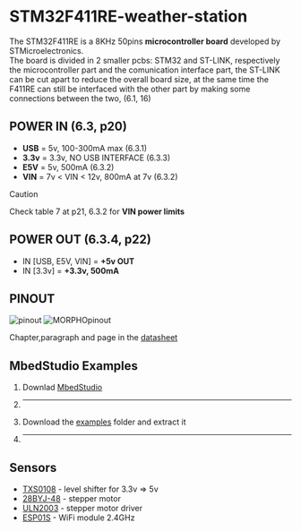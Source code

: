 # STM32F411RE-weather-station
The STM32F411RE is a 8KHz 50pins **microcontroller board** developed by STMicroelectronics. <br>
The board is divided in 2 smaller pcbs: STM32 and ST-LINK, respectively the microcontroller part and the comunication interface part, the ST-LINK can be cut apart to reduce the overall board size, at the same time the F411RE can still be interfaced with the other part by making some connections between the two, (6.1, 16)
## POWER IN (6.3, p20)
- **USB** = 5v, 100-300mA max (6.3.1)
- **3.3v** = 3.3v, NO USB INTERFACE (6.3.3)
- **E5V** = 5v, 500mA (6.3.2)
- **VIN** = 7v < VIN < 12v, 800mA at 7v (6.3.2)
> [!CAUTION]
> Check table 7 at p21, 6.3.2 for **VIN power limits**

## POWER OUT (6.3.4, p22)

- IN [USB, E5V, VIN] = **+5v OUT**
- IN [3.3v] = **+3.3v, 500mA**

## PINOUT
![pinout](https://github.com/SebsIII/STM32F411RE-weather-station/blob/main/datasheets/F411RE_pinout.png)
![MORPHOpinout](https://github.com/SebsIII/STM32F411RE-weather-station/blob/main/datasheets/F411RE_MORPHO_pinout.png)

Chapter,paragraph and page in the [datasheet](https://github.com/SebsIII/STM32F411RE-weather-station/blob/main/datasheets/nucleo64_Datasheet.pdf)

## MbedStudio Examples
1. Downlad [MbedStudio](https://os.mbed.com/studio/)
2. ---------
3. Download the [examples](https://drive.google.com/file/d/1rBYA-XJjp9Y93ywXcvRsEpWNB_xPoDUr/view?usp=share_link) folder and extract it
4. --------

## Sensors
- [TXS0108](https://www.ti.com/lit/ds/symlink/txs0108e.pdf?ts=1740033092920&ref_url=https%253A%252F%252Fwww.ti.com%252Fproduct%252FTXS0108E) - level shifter for 3.3v => 5v
- [28BYJ-48](https://www.mouser.com/datasheet/2/758/stepd-01-data-sheet-1143075.pdf?srsltid=AfmBOor0JeeT5X12a_oRtEgDTfQxDhepoXjEc7EOESq1vM4Kv5rxR0na) - stepper motor
- [ULN2003](https://www.hadex.cz/spec/m513.pdf) - stepper motor driver
- [ESP01S](https://www.tutos.eu/vault/3506ESP8266_01S_Modul_Datenblatt.pdf) - WiFi module 2.4GHz
